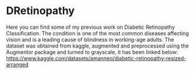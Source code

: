 # DRetinopathy
Here you can find some of my previous work on Diabetic Retinopathy Classification. The condition is one of the most common diseases affecting vision and is a
leading cause of blindness in working-age adults. The dataset was obtained from kaggle, augmented and preprocessed using the Augmentor package and turned
to grayscale, it has been linked below:
https://www.kaggle.com/datasets/amanneo/diabetic-retinopathy-resized-arranged

